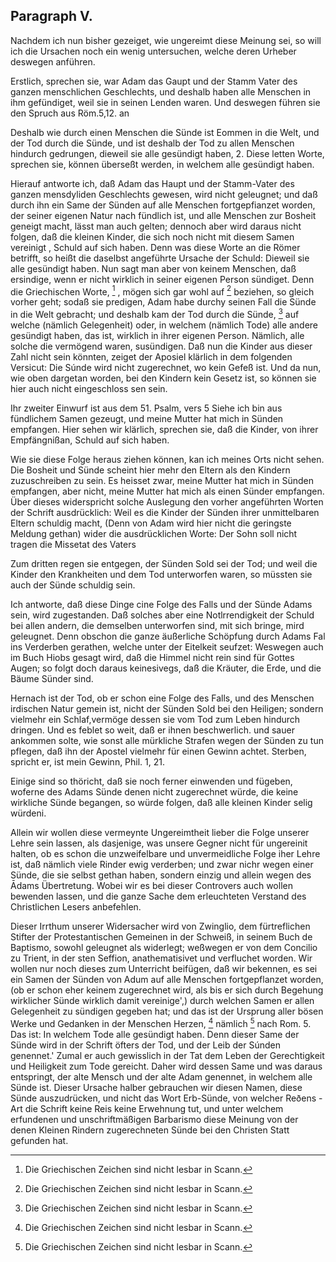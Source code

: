 <!-- Seite 158 -->

Paragraph V.
------------

Nachdem ich nun bisher gezeiget, wie ungereimt
diese Meinung sei, so will ich die Ursachen noch
ein wenig untersuchen, welche deren Urheber deswegen
anführen.

Erstlich, sprechen sie, war Adam das Gaupt und
der Stamm Vater des ganzen menschlichen Geschlechts,
und deshalb
 haben alle Menschen in
ihm gefündiget, weil sie in seinen Lenden waren.
Und deswegen führen sie den Spruch aus Röm.5,12. an<!-- Seite 159 -->

Deshalb
 wie durch einen Menschen die
Sünde ist Eommen in die Welt, und der Tod durch
die Sünde, und ist deshalb der Tod zu allen Menschen
hindurch gedrungen, dieweil sie alle gesündigt
haben, 2. Diese letten Worte, sprechen sie, können
überseßt werden, in welchem alle gesündigt haben.

Hierauf antworte ich, daß Adam das Haupt und der
Stamm-Vater des ganzen mensdyliden Geschlechts
gewesen, wird nicht geleugnet; und daß durch ihn ein
Same der Sünden auf alle Menschen fortgepfianzet
worden, der seiner eigenen Natur nach fündlich ist, und
alle Menschen zur Bosheit geneigt macht, lässt man
auch gelten; dennoch aber wird daraus nicht folgen,
daß die kleinen Kinder, die sich noch nicht mit diesem
Samen vereinigt
, Schuld auf sich haben. Denn
was diese Worte an die Römer betrifft, so heißt die daselbst
angeführte Ursache der Schuld: Dieweil sie
alle gesündigt haben. Nun sagt man aber von keinem
Menschen, daß ersindige, wenn er nicht wirklich
in seiner eigenen Person sündiget. Denn die Griechischen
Worte, [^k4f2] , mögen sich gar wohl auf [^k4f2] beziehen,
so gleich vorher geht; sodaß sie predigen, Adam
habe durchy seinen Fall die Sünde in die Welt gebracht;
und deshalb kam der Tod durch die Sünde, [^k4f2]
auf welche (nämlich Gelegenheit) oder, in welchem
(nämlich Tode) alle andere gesündigt haben, das ist,
wirklich in ihrer eigenen Person. Nämlich, alle solche
die vermögend waren, susündigen. Daß nun die
Kinder aus dieser Zahl nicht sein könnten, zeiget der
Aposiel klärlich in dem folgenden Versicut: Die Súnde
wird nicht zugerechnet, wo kein Gefeß ist. Und
da nun, wie oben dargetan worden, bei den Kindern
kein Gesetz ist, so können sie hier auch nicht eingeschloss
sen sein.

Ihr zweiter Einwurf ist aus dem 51. Psalm, vers 5
Siehe ich bin aus fündlichem Samen gezeugt,<!-- Seite 160 --><!-- content-0124.xml -->
und meine Mutter hat mich in Sünden empfangen.
Hier sehen wir klärlich, sprechen sie, daß die Kinder,
von ihrer Empfängnißan, Schuld auf sich haben.

Wie sie diese Folge heraus ziehen können, kan ich
meines Orts nicht sehen. Die Bosheit und Sünde
scheint hier mehr den Eltern als den Kindern zuzuschreiben
zu sein. Es heisset zwar, meine Mutter hat mich
in Sünden empfangen, aber nicht, meine Mutter
hat mich als einen Sünder empfangen. Über dieses
widerspricht solche Auslegung den vorher angeführten
Worten der Schrift ausdrücklich: Weil es die
Kinder der Sünden ihrer unmittelbaren Eltern schuldig
macht, (Denn von Adam wird hier nicht die geringste
Meldung gethan) wider die ausdrücklichen Worte:
Der Sohn soll nicht tragen die Missetat des Vaters

Zum dritten regen sie entgegen, der Sünden Sold
sei der Tod; und weil die Kinder den Krankheiten
und dem Tod unterworfen waren, so müssten
sie auch der Sünde schuldig sein.

Ich antworte, daß diese Dinge cine Folge des Falls
und der Sünde Adams sein, wird zugestanden. Daß
solches aber eine Notlrrendigkeit der Schuld bei allen
andern, die demselben unterworfen sind, mit sich bringe,
mird geleugnet. Denn obschon die ganze äußerliche
Schöpfung durch Adams Fal ins Verderben gerathen,
welche unter der Eitelkeit seufzet: Weswegen
auch im Buch Hiobs gesagt wird, daß die Himmel
nicht rein sind für Gottes Augen; so folgt doch
daraus keinesivegs, daß die Kräuter, die Erde, und
die Bäume Sünder sind.

Hernach ist der Tod, ob er schon eine Folge des Falls,
und des Menschen irdischen Natur gemein ist, nicht der
Sünden Sold bei den Heiligen; sondern vielmehr ein
Schlaf,vermöge dessen sie vom Tod zum Leben hindurch
dringen. Und es feblet so weit, daß er ihnen beschwerlich.<!-- Seite 161 -->
und sauer ankommen solte, wie sonst alle mürkliche
Strafen wegen der Sünden zu tun pflegen, daß ihn
der Apostel vielmehr für einen Gewinn achtet. Sterben,
spricht er, ist mein Gewinn, Phil. 1, 21.

Einige sind so thöricht, daß sie noch ferner einwenden
und fügeben, woferne des Adams Sünde denen
nicht zugerechnet würde, die keine wirkliche
Sünde begangen, so würde folgen, daß alle kleinen
Kinder selig würdeni.

Allein wir wollen diese vermeynte Ungereimtheit lieber
die Folge unserer Lehre sein lassen, als dasjenige,
was unsere Gegner nicht für ungereinit halten, ob es
schon die unzweifelbare und unvermeidliche Folge iher
Lehre ist, daß nämlich viele Rinder ewig verderben;
und zwar nichr wegen einer Sünde, die sie selbst
gethan haben, sondern einzig und allein wegen des
Ādams Übertretung. Wobei wir es bei dieser
Controvers auch wollen bewenden lassen, und die ganze
Sache dem erleuchteten Verstand des Christlichen Lesers
anbefehlen.

Dieser Irrthum unserer Widersacher wird von
Zwinglio, dem fürtreflichen Stifter der Protestantischen
Gemeinen in der Schweiß, in seinem Buch de
Baptismo, sowohl geleugnet als widerlegt; weßwegen
er von dem Concilio zu Trient, in der sten Seffion,
anathematisivet und verfluchet worden. Wir wollen
nur noch dieses zum Unterricht beifügen, daß wir bekennen,
es sei ein Samen der Sünden von Adum auf alle
Menschen fortgepflanzet worden, (ob er schon eher keinem
zugerechnet wird, als bis er sich durch Begehung
wirklicher Sünde wirklich damit vereinige',) durch
welchen Samen er allen Gelegenheit zu sündigen gegeben
hat; und das ist der Ursprung aller bösen Werke
und Gedanken in der Menschen Herzen, [^k4f3] nämlich
[^k4f4] nach Rom. 5. Das ist: In welchem Tode
alle gesündigt haben. Denn dieser Same der<!-- Seite 162 -->
Sünde wird in der Schrift öfters der Tod, und der
Leib der Súnden genennet.' Zumal er auch gewisslich
in der Tat dem Leben der Gerechtigkeit und
Heiligkeit zum Tode gereicht. Daher wird dessen
Same und was daraus entspringt, der alte Mensch
und der alte Adam genennet, in welchem alle Sünde
ist. Dieser Ursache halber gebrauchen wir diesen Namen,
diese Sünde auszudrücken, und nicht das Wort
Erb-Sünde, von welcher Reðens - Art die Schrift
keine Reis keine Erwehnung tut, und unter welchem erfundenen
und unschriftmäßigen Barbarismo diese Meinung von
der denen Kleinen Rindern zugerechneten Sünde
bei den Christen Statt gefunden hat.

[^k4f2]: Die Griechischen Zeichen sind nicht lesbar in Scann.
[^k4f3]: Die Griechischen Zeichen sind nicht lesbar in Scann.
[^k4f4]: Die Griechischen Zeichen sind nicht lesbar in Scann.